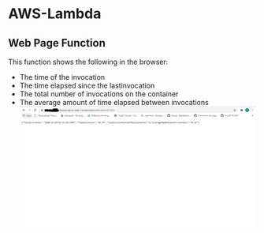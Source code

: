 # AWS-Lambda
## Web Page Function

This function shows the following in the browser:
- The time of the invocation
- The time elapsed since the lastinvocation
- The total number of invocations on the container
- The average amount of time elapsed between invocations
![image1](Images/LambdaFnWebpage.png)
